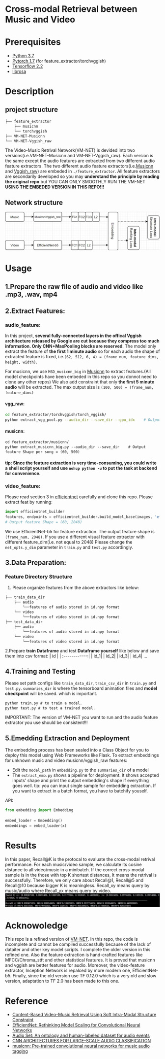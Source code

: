 Cross-modal Retrieval between Music and Video
====

# Prerequisites
* [Python 3.7](https://www.python.org/downloads/)
* [Pytorch 1.7](https://pytorch.org/get-started/locally/) (for feature_extractor/torchvggish)
* [Tensorflow 2.2](https://www.tensorflow.org/install)
* [librosa](https://librosa.org/doc/latest/index.html)

# Description

## project structure
```
├── feature_extractor
    ├── musicnn
    └── torchvggish
├── VM-NET-Musicnn
└── VM-NET-Vggish_raw
```
The Video-Music Retrival Network(VM-NET) is devided into two versions(i.e.VM-NET-Musicnn and VM-NET-Vggish_raw). Each version is the same except the audio features are extracted from two different audio feature extractors. The two different audio feature extractors(i.e.[Musicnn](https://github.com/jordipons/musicnn/blob/master/musicnn_example.ipynb) and [Vggish_raw](https://github.com/harritaylor/torchvggish)) are embeded in `./feature_extractor`. All feature extractors are secondarily developed so you may **understand the principle by reading the original repo** but YOU CAN ONLY SMOOTHLY RUN THE VM-NET **USING THE EMBEDED VERSION IN THIS REPO!!!**

## Network structure
![Alt text](./figure/framework.JPG)

# Usage
## 1.Prepare the raw file of audio and video like .mp3, .wav, mp4

## 2.Extract Features:

### audio_feature:
In this project, **several fully-connected layers in the offical Vggish architecture released by Google are cut because they compress too much information. Only CNN+MaxPooling blocks are reserved**. The model only extract the feature of **the first 1 minute audio** so for each audio the shape of extracted feature is fixed, i.e.`(62, 512, 6, 4) = (frame_num, feature_dims, height, width)`. 

For musicnn, we use `MSD_musicnn_big` in [Musicnn](https://github.com/jordipons/musicnn/tree/master/musicnn/musicnn) to extract features.(All model checkpoints have been embeded in this repo so you donnot need to clone any other repos) We also add constraint that only **the first 5 minute audio** will be extracted. The max output size is `(100, 500) = (frame_num, feature_dims)`
#### vgg_raw:
```bash
cd feature_extractor/torchvggish/torch_vggish/
python extract_vgg_pool.py --audio_dir --save_dir --gpu_idx    # Output feature Shape per song = (62, 512, 6, 4)
```
#### musicnn:
```shell
cd feature_extractor/musicnn/
python extract_musicnn_big.py --audio_dir --save_dir    # Output feature Shape per song = (60, 500)
```
#### tip: Since the feature extraction is very time-consuming, you could write a shell script yourself and use `nohup python -u` to put the task at backend for convenience.
### video_feature:
Please read section 3 in [efficientnet](https://github.com/tensorflow/tpu/tree/master/models/official/efficientnet) carefully and clone this repo. 
Please extract feat by running:
```python
import efficientnet_builder
features, endpoints = efficientnet_builder.build_model_base(images, 'efficientnet-b5')
# Output feature Shape = (60, 2048)
```
We use EfficientNet-b5 for feature extraction. The output feature shape is `(frame_num, 2048)`. 
If you use a different visual feature extractor with different feature_dim(i.e. not equal to 2048) Please change the `net_opts.y_dim` parameter in `train.py` and `test.py` accordingly.
## 3.Data Preparation:
### Feature Directory Structure
1. Please organize features from the above extractors like below:
```text
├── train_data_dir
    ├── audio
        └──features of audio stored in id.npy format 
    └── video
        └──features of video stored in id.npy format 
├── test_data_dir
    ├── audio
        └──features of audio stored in id.npy format 
    └── video
        └──features of video stored in id.npy format 
```
2.Prepare **train Dataframe** and test **Dataframe yourself** like below and save them into csv format:
| id |
| :------------:|
| id_1|
| id_2|
| id_3|
| id_4|
...      
## 4.Training and Testing
Please set path configs like `train_data_dir`, `train_csv_dir` in `train.py` and `test.py`. `summaries_dir` is where the tensorboard animation files and **model checkpoint** will be saved. which is important.
```shell
python train.py # to train a model.
python test.py # to test a trained model.
```
IMPORTANT: The version of VM-NET you want to run and the audio feature extractor you use should be consistent!!!
## 5.Emedding Extraction and Deployment
The embedding process has been sealed into a Class Object for you to deploy this model using Web Frameworks like Flask. To extract embeddings for unknown music and video musicnn/vggish_raw features:
* Edit the `model_path` in `embedding.py` to the `summaries_dir` of a model
* The `extract_emb.py` shows a pipeline for deployment. It shows accepted inputs' shape and print the output embedding's shape if everything goes well.
tip: you can input single sample for embedding extraction. If you want to extract in a batch format, you have to batchify youself.

API:
```python
from embedding import Embedding

embed_loader = Embedding()
embeddings = embed_loader(x)
```


# Results
In this paper, Recall@K is the protocal to evaluate the cross-modal retrival performance. For each music/video sample, we calculate its cosine distance to all video/music in a minibatch. If the correct cross-modal sample is in the those with top K shortest distances, It means the retrival is successfully. Therefore, we only care about Recall@1, Recall@5 and Recall@10 because bigger K is meaningless. Recall_xy means query by music/audio where Recall_yx means query by video.
![Alt text](./figure/result.JPG)

# Acknowoledge
This repo is a refined version of [VM-NET](https://github.com/csehong/VM-NET). In this repo, the code is incomplete and cannot be compiled successfully because of the lack of dataiter and other key model scripts. I complete the older version in this refined one. Also the feature extraction is hand-crafted features like MFCC/Chroma_stft and other statistical features. It is proved that musicnn and vggish are better features for audio. Moreover, the video-feature extractor, Inception Network is repalced by more modern one, EfficientNet-b5. Finally, since the old version use TF 0.12.0 which is a very old and slow version, adaptation to TF 2.0 has been made to this one.

# Reference
 - [Content-Based Video–Music Retrieval Using Soft Intra-Modal Structure Constraint](https://arxiv.org/abs/1704.06761)
 - [EfficientNet: Rethinking Model Scaling for Convolutional Neural Networks](https://arxiv.org/abs/1905.11946)
 - [Audio Set: An ontology and human-labeled dataset for audio events](https://ieeexplore.ieee.org/document/7952261?denied=)
 - [CNN ARCHITECTURES FOR LARGE-SCALE AUDIO CLASSIFICATION](https://arxiv.org/pdf/1609.09430.pdf)
 - [musicnn: Pre-trained convolutional neural networks for music audio tagging](https://arxiv.org/abs/1909.06654)




